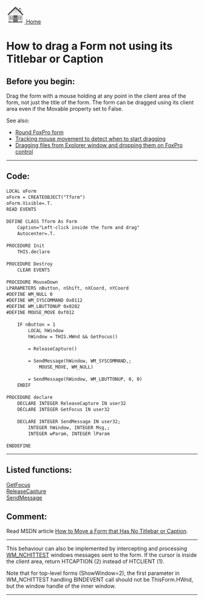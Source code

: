 [<img src="../images/home.png"> Home ](https://github.com/VFPX/Win32API)  

# How to drag a Form not using its Titlebar or Caption

## Before you begin:
Drag the form with a mouse holding at any point in the client area of the form, not just the title of the form. The form can be dragged using its client area even if the Movable property set to False.  

See also:

* [Round FoxPro form](sample_143.md)  
* [Tracking mouse movement to detect when to start dragging](sample_281.md)  
* [Dragging files from Explorer window and dropping them on FoxPro control](sample_323.md)  
  
***  


## Code:
```foxpro  
LOCAL oForm
oForm = CREATEOBJECT("Tform")
oForm.Visible=.T.
READ EVENTS

DEFINE CLASS Tform As Form
	Caption="Left-click inside the form and drag"
	Autocenter=.T.

PROCEDURE Init
	THIS.declare

PROCEDURE Destroy
	CLEAR EVENTS

PROCEDURE MouseDown
LPARAMETERS nButton, nShift, nXCoord, nYCoord
#DEFINE WM_NULL 0
#DEFINE WM_SYSCOMMAND 0x0112
#DEFINE WM_LBUTTONUP 0x0202
#DEFINE MOUSE_MOVE 0xf012

	IF nButton = 1
		LOCAL hWindow
		hWindow = THIS.HWnd && GetFocus()

		= ReleaseCapture()

		= SendMessage(hWindow, WM_SYSCOMMAND,;
			MOUSE_MOVE, WM_NULL)

		= SendMessage(hWindow, WM_LBUTTONUP, 0, 0)
	ENDIF

PROCEDURE declare
	DECLARE INTEGER ReleaseCapture IN user32
	DECLARE INTEGER GetFocus IN user32

	DECLARE INTEGER SendMessage IN user32;
		INTEGER hWindow, INTEGER Msg,;
		INTEGER wParam, INTEGER lParam

ENDDEFINE  
```  
***  


## Listed functions:
[GetFocus](../libraries/user32/GetFocus.md)  
[ReleaseCapture](../libraries/user32/ReleaseCapture.md)  
[SendMessage](../libraries/user32/SendMessage.md)  

## Comment:
Read MSDN article <a href="http://support.microsoft.com/support/kb/articles/Q114/5/93.ASP">How to Move a Form that Has No Titlebar or Caption</a>.  
  
* * *  
This behaviour can also be implemented by intercepting and processing <a href="http://msdn.microsoft.com/en-us/library/ms645618(v=VS.85).aspx">WM_NCHITTEST</a> windows messages sent to the form. If the cursor is inside the client area, return HTCAPTION (2) instead of HTCLIENT (1).   
  
Note that for top-level forms (ShowWindow=2), the first parameter in WM_NCHITTEST handling BINDEVENT call should not be ThisForm.HWnd, but the window handle of the inner window.  
  
***  

